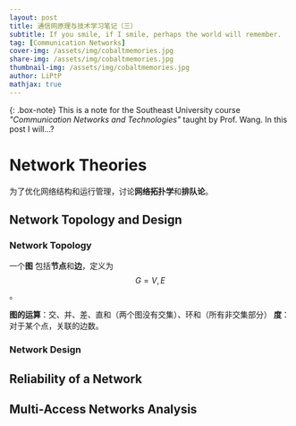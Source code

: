 ```yaml
---
layout: post
title: 通信网原理与技术学习笔记（三）
subtitle: If you smile, if I smile, perhaps the world will remember.
tag: [Communication Networks]
cover-img: /assets/img/cobaltmemories.jpg
share-img: /assets/img/cobaltmemories.jpg
thumbnail-img: /assets/img/cobaltmemories.jpg
author: LiPtP
mathjax: true
---
```


{: .box-note}
This is a note for the Southeast University course *"Communication Networks and Technologies"* taught by Prof. Wang. In this post I will...?

# Network Theories
为了优化网络结构和运行管理，讨论**网络拓扑学**和**排队论**。
## Network Topology and Design

### Network Topology

一个**图** 包括**节点**和**边**，定义为$$G = {V,E}$$。

**图的运算**：交、并、差、直和（两个图没有交集）、环和（所有非交集部分）
**度**：对于某个点，关联的边数。
### Network Design

## Reliability of a Network

## Multi-Access Networks Analysis